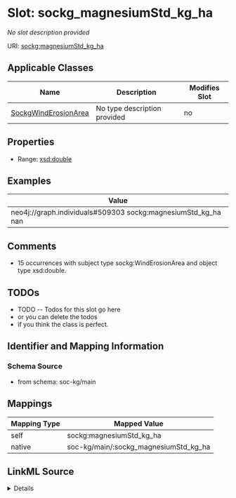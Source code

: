 

# Slot: sockg_magnesiumStd_kg_ha


_No slot description provided_





URI: [sockg:magnesiumStd_kg_ha](http://www.semanticweb.org/sockg/ontologies/2024/0/soil-carbon-ontology/magnesiumStd_kg_ha)



<!-- no inheritance hierarchy -->





## Applicable Classes

| Name | Description | Modifies Slot |
| --- | --- | --- |
| [SockgWindErosionArea](../classes/SockgWindErosionArea.md) | No type description provided |  no  |







## Properties

* Range: [xsd:double](http://www.w3.org/2001/XMLSchema#double)






## Examples

| Value |
| --- |
| neo4j://graph.individuals#509303 sockg:magnesiumStd_kg_ha nan |

## Comments

* 15 occurrences with subject type sockg:WindErosionArea and object type xsd:double.

## TODOs

* TODO -- Todos for this slot go here
* or you can delete the todos
* if you think the class is perfect.

## Identifier and Mapping Information







### Schema Source


* from schema: soc-kg/main




## Mappings

| Mapping Type | Mapped Value |
| ---  | ---  |
| self | sockg:magnesiumStd_kg_ha |
| native | soc-kg/main/:sockg_magnesiumStd_kg_ha |




## LinkML Source

<details>
```yaml
name: sockg_magnesiumStd_kg_ha
description: No slot description provided
todos:
- TODO -- Todos for this slot go here
- or you can delete the todos
- if you think the class is perfect.
comments:
- 15 occurrences with subject type sockg:WindErosionArea and object type xsd:double.
examples:
- value: neo4j://graph.individuals#509303 sockg:magnesiumStd_kg_ha nan
from_schema: soc-kg/main
rank: 1000
slot_uri: sockg:magnesiumStd_kg_ha
alias: sockg_magnesiumStd_kg_ha
domain_of:
- sockg_WindErosionArea
range: double

```
</details>